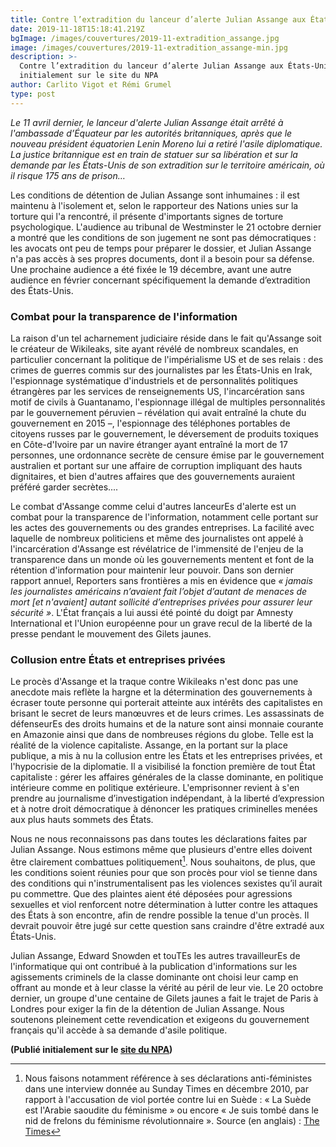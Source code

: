 ```yaml
---
title: Contre l’extradition du lanceur d’alerte Julian Assange aux États-Unis !
date: 2019-11-18T15:18:41.219Z
bgImage: /images/couvertures/2019-11-extradition_assange.jpg
image: /images/couvertures/2019-11-extradition_assange-min.jpg
description: >-
  Contre l’extradition du lanceur d’alerte Julian Assange aux États-Unis ! Paru
  initialement sur le site du NPA
author: Carlito Vigot et Rémi Grumel
type: post
---
```

_Le 11 avril dernier, le lanceur d'alerte Julian Assange était arrêté à l'ambassade d’Équateur par les autorités britanniques, après que le nouveau président équatorien Lenin Moreno lui a retiré l'asile diplomatique. La justice britannique est en train de statuer sur sa libération et sur la demande par les États-Unis de son extradition sur le territoire américain, où il risque 175 ans de prison…_ 

Les conditions de détention de Julian Assange sont inhumaines : il est maintenu à l'isolement et, selon le rapporteur des Nations unies sur la torture qui l'a rencontré, il présente d'importants signes de torture psychologique. L'audience au tribunal de Westminster le 21 octobre dernier a montré que les conditions de son jugement ne sont pas démocratiques : les avocats ont peu de temps pour préparer le dossier, et Julian Assange n'a pas accès à ses propres documents, dont il a besoin pour sa défense. Une prochaine audience a été fixée le 19 décembre, avant une autre audience en février concernant spécifiquement la demande d’extradition des États-Unis. 

### Combat pour la transparence de l'information

La raison d'un tel acharnement judiciaire réside dans le fait qu'Assange soit le créateur de Wikileaks, site ayant révélé de nombreux scandales, en particulier concernant la politique de l'impérialisme US et de ses relais : des crimes de guerres commis sur des journalistes par les États-Unis en Irak, l'espionnage systématique d'industriels et de personnalités politiques étrangères par les services de renseignements US, l'incarcération sans motif de civils à Guantanamo, l'espionnage illégal de multiples personnalités par le gouvernement péruvien – révélation qui avait entraîné la chute du gouvernement en 2015 –, l'espionnage des téléphones portables de citoyens russes par le gouvernement, le déversement de produits toxiques en Côte-d'Ivoire par un navire étranger ayant entraîné la mort de 17 personnes, une ordonnance secrète de censure émise par le gouvernement australien et portant sur une affaire de corruption impliquant des hauts dignitaires, et bien d'autres affaires que des gouvernements auraient préféré garder secrètes.... 

Le combat d'Assange comme celui d'autres lanceurEs d'alerte est un combat pour la transparence de l'information, notamment celle portant sur les actes des gouvernements ou des grandes entreprises. La facilité avec laquelle de nombreux politiciens et même des journalistes ont appelé à l'incarcération d'Assange est révélatrice de l'immensité de l'enjeu de la transparence dans un monde où les gouvernements mentent et font de la rétention d'information pour maintenir leur pouvoir. Dans son dernier rapport annuel, Reporters sans frontières a mis en évidence que _« jamais les journalistes américains n’avaient fait l’objet d’autant de menaces de mort \[et n'avaient] autant sollicité d’entreprises privées pour assurer leur sécurité »_. L'État français a lui aussi été pointé du doigt par Amnesty International et l'Union européenne pour un grave recul de la liberté de la presse pendant le mouvement des Gilets jaunes.

### Collusion entre États et entreprises privées

Le procès d'Assange et la traque contre Wikileaks n'est donc pas une anecdote mais reflète la hargne et la détermination des gouvernements à écraser toute personne qui porterait atteinte aux intérêts des capitalistes en brisant le secret de leurs manœuvres et de leurs crimes. Les assassinats de défenseurEs des droits humains et de la nature sont ainsi monnaie courante en Amazonie ainsi que dans de nombreuses régions du globe. Telle est la réalité de la violence capitaliste. Assange, en la portant sur la place publique, a mis à nu la collusion entre les États et les entreprises privées, et l'hypocrisie de la diplomatie. Il a visibilisé la fonction première de tout État capitaliste : gérer les affaires générales de la classe dominante, en politique intérieure comme en politique extérieure. L'emprisonner revient à s'en prendre au journalisme d’investigation indépendant, à la liberté d’expression et à notre droit démocratique à dénoncer les pratiques criminelles menées aux plus hauts sommets des États. 

Nous ne nous reconnaissons pas dans toutes les déclarations faites par Julian Assange. Nous estimons même que plusieurs d'entre elles doivent être clairement combattues politiquement[^1]. Nous souhaitons, de plus, que les conditions soient réunies pour que son procès pour viol se tienne dans des conditions qui n'instrumentalisent pas les violences sexistes qu’il aurait pu commettre. Que des plaintes aient été déposées pour agressions sexuelles et viol renforcent notre détermination à lutter contre les attaques des États à son encontre, afin de rendre possible la tenue d'un procès. Il devrait pouvoir être jugé sur cette question sans craindre d'être extradé aux États-Unis.

Julian Assange, Edward Snowden et touTEs les autres travailleurEs de l'informatique qui ont contribué à la publication d'informations sur les agissements criminels de la classe dominante ont choisi leur camp en offrant au monde et à leur classe la vérité au péril de leur vie. Le 20 octobre dernier, un groupe d'une centaine de Gilets jaunes a fait le trajet de Paris à Londres pour exiger la fin de la détention de Julian Assange. Nous soutenons pleinement cette revendication et exigeons du gouvernement français qu'il accède à sa demande d'asile politique. 

**(Publié initialement sur le [site du NPA](https://npa2009.org/actualite/international/contre-lextradition-du-lanceur-dalerte-julian-assange-aux-etats-unis))**

[^1]: Nous faisons notamment référence à ses déclarations anti-féministes dans une interview donnée au Sunday Times en décembre 2010, par rapport à l'accusation de viol portée contre lui en Suède : « La Suède est l'Arabie saoudite du féminisme » ou encore « Je suis tombé dans le nid de frelons du féminisme révolutionnaire ». Source (en anglais) : [The Times](https://www.thetimes.co.uk/article/accuser-snapped-me-in-the-nude-rm90vzzxvcs)


